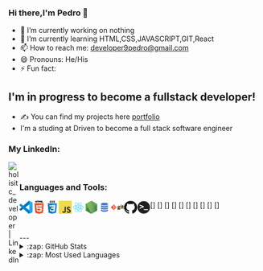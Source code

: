 ### Hi there,I'm Pedro  👋


- 🔭 I’m currently working on nothing
- 🌱 I’m currently learning HTML,CSS,JAVASCRIPT,GIT,React
- 📫 How to reach me: developer9pedro@gmail.com
- 😄 Pronouns: He/His
- ⚡ Fun fact:

## I'm in progress to become a fullstack developer!
- ✍ You can find my projects here [portfolio]
- I'm a studing at Driven to become a full stack software engineer








### My LinkedIn:
[<img align="left" alt="holisitc_developer | LinkedIn" width="22px" src="https://cdn.jsdelivr.net/npm/simple-icons@v3/icons/linkedin.svg" />][linkedin]

<br />

### Languages and Tools:

[<img align="left" alt="Visual Studio Code" width="26px" src="https://raw.githubusercontent.com/github/explore/80688e429a7d4ef2fca1e82350fe8e3517d3494d/topics/visual-studio-code/visual-studio-code.png" />]
[<img align="left" alt="HTML5" width="26px" src="https://raw.githubusercontent.com/github/explore/80688e429a7d4ef2fca1e82350fe8e3517d3494d/topics/html/html.png" />]
[<img align="left" alt="CSS3" width="26px" src="https://raw.githubusercontent.com/github/explore/80688e429a7d4ef2fca1e82350fe8e3517d3494d/topics/css/css.png" />]
[<img align="left" alt="JavaScript" width="26px" src="https://raw.githubusercontent.com/github/explore/80688e429a7d4ef2fca1e82350fe8e3517d3494d/topics/javascript/javascript.png" />]
[<img align="left" alt="React" width="26px" src="https://raw.githubusercontent.com/github/explore/80688e429a7d4ef2fca1e82350fe8e3517d3494d/topics/react/react.png" />]
[<img align="left" alt="Node.js" width="26px" src="https://raw.githubusercontent.com/github/explore/80688e429a7d4ef2fca1e82350fe8e3517d3494d/topics/nodejs/nodejs.png" />]
[<img align="left" alt="SQL" width="26px" src="https://raw.githubusercontent.com/github/explore/80688e429a7d4ef2fca1e82350fe8e3517d3494d/topics/sql/sql.png" />]
[<img align="left" alt="Git" width="26px" src="https://raw.githubusercontent.com/github/explore/80688e429a7d4ef2fca1e82350fe8e3517d3494d/topics/git/git.png" />]
[<img align="left" alt="GitHub" width="26px" src="https://raw.githubusercontent.com/github/explore/78df643247d429f6cc873026c0622819ad797942/topics/github/github.png" />]
[<img align="left" alt="Terminal" width="26px" src="https://raw.githubusercontent.com/github/explore/80688e429a7d4ef2fca1e82350fe8e3517d3494d/topics/terminal/terminal.png" />]

<br />
<br />
---

<details>
  <summary>:zap: GitHub Stats</summary>

  <img align="left" alt="" src="https://github-readme-stats.vercel.app/api?username=Pedro-Arantes&show_icons=true&hide_border=true" />

</details>

<details>
  <summary>:zap: Most Used Languages</summary>

<img align="left" alt="" src="https://github-readme-stats.vercel.app/api/top-langs/?username=Pedro-Arantes" />

</details>

[website]: https://www.linkedin.com/in/pedro-arantes-vianna/
[youtube]: https://www.linkedin.com/in/pedro-arantes-vianna/
[instagram]: https://www.linkedin.com/in/pedro-arantes-vianna/
[linkedin]: https://www.linkedin.com/in/pedro-arantes-vianna/
[portfolio]: https://www.linkedin.com/in/pedro-arantes-vianna/

